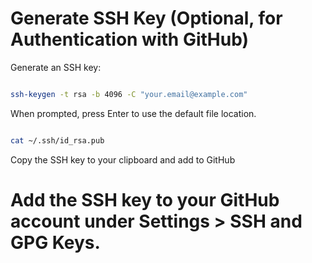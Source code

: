 # Generate SSH Key (Optional, for Authentication with GitHub)

Generate an SSH key:

```bash

ssh-keygen -t rsa -b 4096 -C "your.email@example.com"

```

When prompted, press Enter to use the default file location.


```bash

cat ~/.ssh/id_rsa.pub

```

Copy the SSH key to your clipboard and add to GitHub


# Add the SSH key to your GitHub account under Settings > SSH and GPG Keys.
